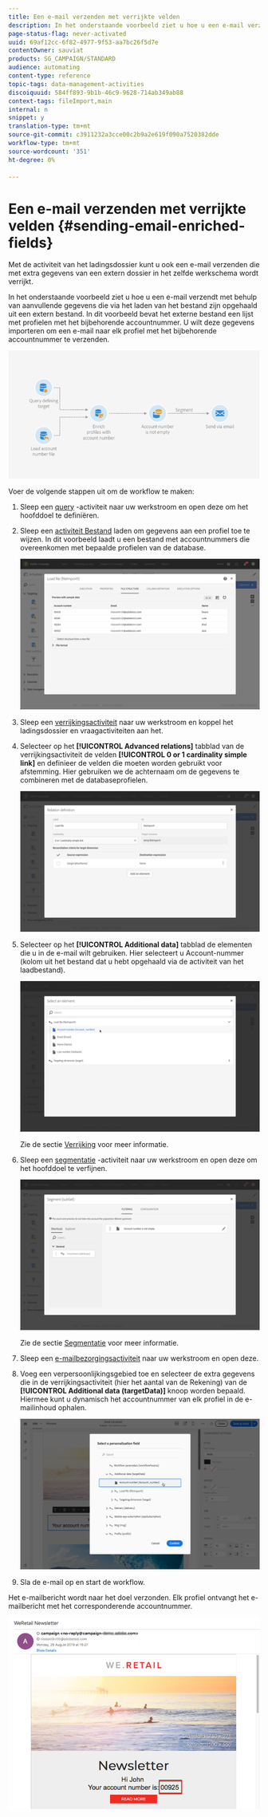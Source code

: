 ```yaml
---
title: Een e-mail verzenden met verrijkte velden
description: In het onderstaande voorbeeld ziet u hoe u een e-mail verzendt met behulp van aanvullende gegevens die via het laden van het bestand zijn opgehaald uit een extern bestand.
page-status-flag: never-activated
uuid: 69af12cc-6f82-4977-9f53-aa7bc26f5d7e
contentOwner: sauviat
products: SG_CAMPAIGN/STANDARD
audience: automating
content-type: reference
topic-tags: data-management-activities
discoiquuid: 584ff893-9b1b-46c9-9628-714ab349ab88
context-tags: fileImport,main
internal: n
snippet: y
translation-type: tm+mt
source-git-commit: c3911232a3cce00c2b9a2e619f090a7520382dde
workflow-type: tm+mt
source-wordcount: '351'
ht-degree: 0%

---
```



# Een e-mail verzenden met verrijkte velden {#sending-email-enriched-fields}

<!--A new example showing how to send an email containing additional data retrieved from a load file activity has been added. [Read more](example-2-email-with-enriched-fields)-->

Met de activiteit van het ladingsdossier kunt u ook een e-mail verzenden die met extra gegevens van een extern dossier in het zelfde werkschema wordt verrijkt.

In het onderstaande voorbeeld ziet u hoe u een e-mail verzendt met behulp van aanvullende gegevens die via het laden van het bestand zijn opgehaald uit een extern bestand. In dit voorbeeld bevat het externe bestand een lijst met profielen met het bijbehorende accountnummer. U wilt deze gegevens importeren om een e-mail naar elk profiel met het bijbehorende accountnummer te verzenden.

![](assets/load_file_workflow_ex2.png)

Voer de volgende stappen uit om de workflow te maken:

1. Sleep een [query](../../automating/using/query.md) -activiteit naar uw werkstroom en open deze om het hoofddoel te definiëren.

   <!--The Query activity is presented in the [Query](../../automating/using/query.md) section.-->

1. Sleep een [activiteit Bestand](../../automating/using/load-file.md) laden om gegevens aan een profiel toe te wijzen. In dit voorbeeld laadt u een bestand met accountnummers die overeenkomen met bepaalde profielen van de database.

   ![](assets/load_file_activity.png)

1. Sleep een [verrijkingsactiviteit](../../automating/using/enrichment.md) naar uw werkstroom en koppel het ladingsdossier en vraagactiviteiten aan het.

1. Selecteer op het **[!UICONTROL Advanced relations]** tabblad van de verrijkingsactiviteit de velden **[!UICONTROL 0 or 1 cardinality simple link]** en definieer de velden die moeten worden gebruikt voor afstemming. Hier gebruiken we de achternaam om de gegevens te combineren met de databaseprofielen.

   ![](assets/load_file_enrichment_relation.png)

1. Selecteer op het **[!UICONTROL Additional data]** tabblad de elementen die u in de e-mail wilt gebruiken. Hier selecteert u Account-nummer (kolom uit het bestand dat u hebt opgehaald via de activiteit van het laadbestand).

   ![](assets/load_file_enrichment_select_element.png)

   <!--![](assets/load_file_enrichment_additional_data.png)-->

   Zie de sectie [Verrijking](../../automating/using/enrichment.md) voor meer informatie.

1. Sleep een [segmentatie](../../automating/using/segmentation.md) -activiteit naar uw werkstroom en open deze om het hoofddoel te verfijnen.

   ![](assets/load_file_segmentation.png)

   Zie de sectie [Segmentatie](../../automating/using/segmentation.md) voor meer informatie.

1. Sleep een [e-mailbezorgingsactiviteit](../../automating/using/email-delivery.md) naar uw werkstroom en open deze.

   <!--The Email delivery activity is presented in the [Email delivery](../../automating/using/email-delivery.md) section.-->

1. Voeg een verpersoonlijkingsgebied toe en selecteer de extra gegevens die in de verrijkingsactiviteit (hier het aantal van de Rekening) van de **[!UICONTROL Additional data (targetData)]** knoop worden bepaald. Hiermee kunt u dynamisch het accountnummer van elk profiel in de e-mailinhoud ophalen.

   ![](assets/load_file_perso_field.png)

1. Sla de e-mail op en start de workflow.

Het e-mailbericht wordt naar het doel verzonden. Elk profiel ontvangt het e-mailbericht met het corresponderende accountnummer.

![](assets/load_file_email.png)
